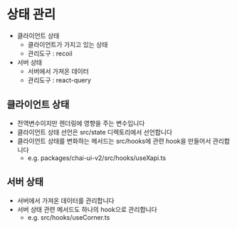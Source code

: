 # 상태 관리

- 클라이언트 상태
  - 클라이언트가 가지고 있는 상태
  - 관리도구 : recoil
- 서버 상태
  - 서버에서 가져온 데이터
  - 관리도구 : react-query

## 클라이언트 상태

- 전역변수이지만 렌더링에 영향을 주는 변수입니다
- 클라이언트 상태 선언은 src/state 디렉토리에서 선언합니다
- 클라이언트 상태를 변화하는 메서드는 src/hooks에 관련 hook을 만들어서 관리합니다
  - e.g. packages/chai-ui-v2/src/hooks/useXapi.ts

## 서버 상태

- 서버에서 가져온 데이터를 관리합니다
- 서버 상태 관련 메서드도 하나의 hook으로 관리합니다
  - e.g. src/hooks/useCorner.ts
